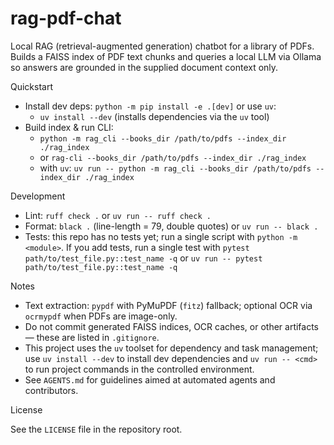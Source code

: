 # rag-pdf-chat

Local RAG (retrieval-augmented generation) chatbot for a library of PDFs.
Builds a FAISS index of PDF text chunks and queries a local LLM via Ollama
so answers are grounded in the supplied document context only.

Quickstart

- Install dev deps: `python -m pip install -e .[dev]` or use `uv`:
  - `uv install --dev` (installs dependencies via the `uv` tool)
- Build index & run CLI:
  - `python -m rag_cli --books_dir /path/to/pdfs --index_dir ./rag_index`
  - or `rag-cli --books_dir /path/to/pdfs --index_dir ./rag_index`
  - with `uv`: `uv run -- python -m rag_cli --books_dir /path/to/pdfs --index_dir ./rag_index`

Development

- Lint: `ruff check .` or `uv run -- ruff check .`
- Format: `black .` (line-length = 79, double quotes) or `uv run -- black .`
- Tests: this repo has no tests yet; run a single script with
  `python -m <module>`. If you add tests, run a single test with
  `pytest path/to/test_file.py::test_name -q` or `uv run -- pytest path/to/test_file.py::test_name -q`

Notes

- Text extraction: `pypdf` with PyMuPDF (`fitz`) fallback; optional OCR via
  `ocrmypdf` when PDFs are image-only.
- Do not commit generated FAISS indices, OCR caches, or other artifacts —
  these are listed in `.gitignore`.
- This project uses the `uv` toolset for dependency and task management; use
  `uv install --dev` to install dev dependencies and `uv run -- <cmd>` to run
  project commands in the controlled environment.
- See `AGENTS.md` for guidelines aimed at automated agents and contributors.

License

See the `LICENSE` file in the repository root.
